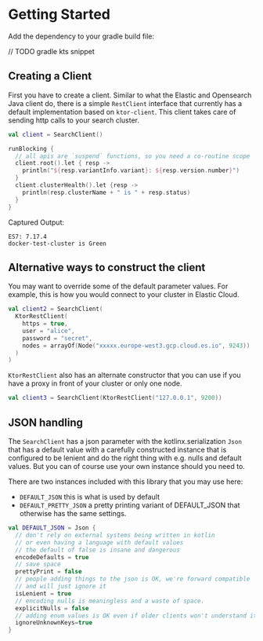 # Getting Started 

Add the dependency to your gradle build file:

// TODO gradle kts snippet


## Creating a Client

First you have to create a client. Similar to what the Elastic and Opensearch Java client do, there is a
simple `RestClient` interface that currently has a default implementation based on `ktor-client`. This client
takes care of sending http calls to your search cluster.

```kotlin
val client = SearchClient()
```

```kotlin
runBlocking {
  // all apis are `suspend` functions, so you need a co-routine scope
  client.root().let { resp ->
    println("${resp.variantInfo.variant}: ${resp.version.number}")
  }
  client.clusterHealth().let {resp ->
    println(resp.clusterName + " is " + resp.status)
  }
}
```

Captured Output:

```
ES7: 7.17.4
docker-test-cluster is Green

```

## Alternative ways to construct the client

You may want to override some of the default parameter values. For example, this is how you would
connect to your cluster in Elastic Cloud.

```kotlin
val client2 = SearchClient(
  KtorRestClient(
    https = true,
    user = "alice",
    password = "secret",
    nodes = arrayOf(Node("xxxxx.europe-west3.gcp.cloud.es.io", 9243))
  )
)
```

`KtorRestClient` also has an alternate constructor that you can use if
 you have a proxy in front of your cluster or only one node.

```kotlin
val client3 = SearchClient(KtorRestClient("127.0.0.1", 9200))
```

## JSON handling

The `SearchClient` has a json parameter with the kotlinx.serialization `Json` 
that has a default value with a carefully constructed instance that is configured
to be lenient and do the right thing with e.g. nulls and default values. But you 
can of course use your own instance should you need to.
           
There are two instances included with this library that you may use here:

- `DEFAULT_JSON` this is what is used by default
- `DEFAULT_PRETTY_JSON` a pretty printing variant of DEFAULT_JSON that otherwise has the same settings.

```kotlin
val DEFAULT_JSON = Json {
  // don't rely on external systems being written in kotlin
  // or even having a language with default values
  // the default of false is insane and dangerous
  encodeDefaults = true
  // save space
  prettyPrint = false
  // people adding things to the json is OK, we're forward compatible
  // and will just ignore it
  isLenient = true
  // encoding nulls is meaningless and a waste of space.
  explicitNulls = false
  // adding enum values is OK even if older clients won't understand it
  ignoreUnknownKeys=true
}
```

